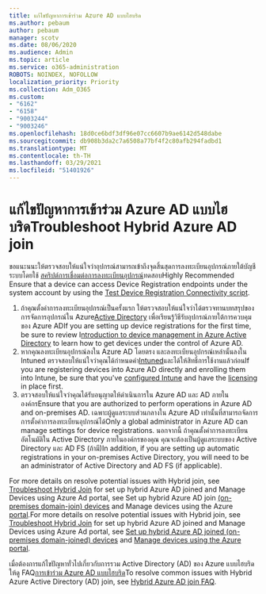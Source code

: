 ```yaml
---
title: แก้ไขปัญหาการเข้าร่วม Azure AD แบบไฮบริด
ms.author: pebaum
author: pebaum
manager: scotv
ms.date: 08/06/2020
ms.audience: Admin
ms.topic: article
ms.service: o365-administration
ROBOTS: NOINDEX, NOFOLLOW
localization_priority: Priority
ms.collection: Adm_O365
ms.custom:
- "6162"
- "6158"
- "9003244"
- "9003246"
ms.openlocfilehash: 18d0ce6bdf3df96e07cc6607b9ae6142d548dabe
ms.sourcegitcommit: db908b3da2c7a6508a77bf4f2c80afb294fadbd1
ms.translationtype: MT
ms.contentlocale: th-TH
ms.lasthandoff: 03/29/2021
ms.locfileid: "51401926"
---
```

# <a name="troubleshoot-hybrid-azure-ad-join"></a><span data-ttu-id="17cdf-102">แก้ไขปัญหาการเข้าร่วม Azure AD แบบไฮบริด</span><span class="sxs-lookup"><span data-stu-id="17cdf-102">Troubleshoot Hybrid Azure AD join</span></span>

<span data-ttu-id="17cdf-103">ขอแนะนนะให้ตรวจสอบให้แน่ใจว่าอุปกรณ์สามารถเข้าถึงจุดสิ้นสุดการลงทะเบียนอุปกรณ์ภายใต้บัญชีระบบโดยใช้ [สคริปต์การเชื่อมต่อการลงทะเบียนอุปกรณ์](https://docs.microsoft.com/samples/azure-samples/testdeviceregconnectivity/testdeviceregconnectivity/)ทดสอบ</span><span class="sxs-lookup"><span data-stu-id="17cdf-103">Highly Recommended Ensure that a device can access Device Registration endpoints under the system account by using the [Test Device Registration Connectivity script](https://docs.microsoft.com/samples/azure-samples/testdeviceregconnectivity/testdeviceregconnectivity/).</span></span>

1. <span data-ttu-id="17cdf-104">ถ้าคุณตั้งค่าการลงทะเบียนอุปกรณ์เป็นครั้งแรก ให้ตรวจสอบให้แน่ใจว่าได้ตรวจทานบทสรุปของการจัดการอุปกรณ์ใน Azure[Active Directory](https://docs.microsoft.com/samples/azure-samples/testdeviceregconnectivity/testdeviceregconnectivity/) เพื่อเรียนรู้วิธีรับอุปกรณ์ภายใต้การควบคุมของ Azure AD</span><span class="sxs-lookup"><span data-stu-id="17cdf-104">If you are setting up device registrations for the first time, be sure to review I[ntroduction to device management in Azure Active Directory](https://docs.microsoft.com/samples/azure-samples/testdeviceregconnectivity/testdeviceregconnectivity/) to learn how to get devices under the control of Azure AD.</span></span>
1. <span data-ttu-id="17cdf-105">หากคุณลงทะเบียนอุปกรณ์ลงใน Azure AD โดยตรง และลงทะเบียนอุปกรณ์เหล่านั้นลงใน Intuned ตรวจสอบให้แน่ใจว่าคุณได้กําหนดค่า[Intuned](https://docs.microsoft.com/mem/intune/enrollment/device-enrollment?WT.mc_id=Portal-Microsoft_Azure_Support)และได้[](https://docs.microsoft.com/mem/intune/fundamentals/licenses-assign?WT.mc_id=Portal-Microsoft_Azure_Support)ให้สิทธิ์การใช้งานแล้วก่อน</span><span class="sxs-lookup"><span data-stu-id="17cdf-105">If you are registering devices into Azure AD directly and enrolling them into Intune, be sure that you've [configured Intune](https://docs.microsoft.com/mem/intune/enrollment/device-enrollment?WT.mc_id=Portal-Microsoft_Azure_Support) and have the [licensing](https://docs.microsoft.com/mem/intune/fundamentals/licenses-assign?WT.mc_id=Portal-Microsoft_Azure_Support) in place first.</span></span>
1. <span data-ttu-id="17cdf-106">ตรวจสอบให้แน่ใจว่าคุณได้รับอนุญาตให้ดําเนินการใน Azure AD และ AD ภายในองค์กร</span><span class="sxs-lookup"><span data-stu-id="17cdf-106">Ensure that you are authorized to perform operations in Azure AD and on-premises AD.</span></span> <span data-ttu-id="17cdf-107">เฉพาะผู้ดูแลระบบส่วนกลางใน Azure AD เท่านั้นที่สามารถจัดการการตั้งค่าการลงทะเบียนอุปกรณ์ได้</span><span class="sxs-lookup"><span data-stu-id="17cdf-107">Only a global administrator in Azure AD can manage settings for device registrations.</span></span> <span data-ttu-id="17cdf-108">นอกจากนี้ ถ้าคุณตั้งค่าการลงทะเบียนอัตโนมัติใน Active Directory ภายในองค์กรของคุณ คุณจะต้องเป็นผู้ดูแลระบบของ Active Directory และ AD FS (ถ้ามี)</span><span class="sxs-lookup"><span data-stu-id="17cdf-108">In addition, if you are setting up automatic registrations in your on-premises Active Directory, you will need to be an administrator of Active Directory and AD FS (if applicable).</span></span>

<span data-ttu-id="17cdf-109">For more details on resolve potential issues with Hybrid join, see [Troubleshoot Hybrid Join](https://docs.microsoft.com/azure/active-directory/devices/troubleshoot-hybrid-join-windows-current) for set up hybrid Azure AD joined and Manage Devices using Azure Ad portal, see Set up hybrid Azure AD join [(on-premises domain-join) devices](https://docs.microsoft.com/azure/active-directory/devices/hybrid-azuread-join-plan?WT.mc_id=Portal-Microsoft_Azure_Support) and Manage devices using the Azure [portal](https://docs.microsoft.com/azure/active-directory/devices/device-management-azure-portal?WT.mc_id=Portal-Microsoft_Azure_Support).</span><span class="sxs-lookup"><span data-stu-id="17cdf-109">For more details on resolve potential issues with Hybrid join, see [Troubleshoot Hybrid Join](https://docs.microsoft.com/azure/active-directory/devices/troubleshoot-hybrid-join-windows-current) for set up hybrid Azure AD joined and Manage Devices using Azure Ad portal, see [Set up hybrid Azure AD joined (on-premises domain-joined) devices](https://docs.microsoft.com/azure/active-directory/devices/hybrid-azuread-join-plan?WT.mc_id=Portal-Microsoft_Azure_Support) and [Manage devices using the Azure portal](https://docs.microsoft.com/azure/active-directory/devices/device-management-azure-portal?WT.mc_id=Portal-Microsoft_Azure_Support).</span></span>

<span data-ttu-id="17cdf-110">เมื่อต้องการแก้ไขปัญหาทั่วไปเกี่ยวกับการรวม Active Directory (AD) ของ Azure แบบไฮบริด ให้ดู FAQ[การเข้าร่วม Azure AD แบบไฮบริด](https://docs.microsoft.com/azure/active-directory/devices/faq#hybrid-azure-ad-join-faq)</span><span class="sxs-lookup"><span data-stu-id="17cdf-110">To resolve common issues with Hybrid Azure Active Directory (AD) join, see [Hybrid Azure AD join FAQ](https://docs.microsoft.com/azure/active-directory/devices/faq#hybrid-azure-ad-join-faq).</span></span>
